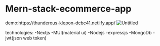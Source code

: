 # Mern-stack-ecommerce-app
demo:https://thunderous-klepon-dcbc41.netlify.app/
![Untitled](https://user-images.githubusercontent.com/46073342/178568343-d505f50b-bf94-4b48-a051-10c9d462b574.png)


technologies:
-Nextjs
-MUI(material ui)
-Nodejs
-expressjs
-MongoDb
-jwt(json web token)

